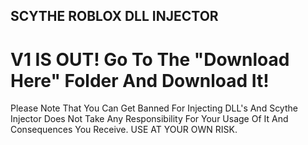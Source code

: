 ## SCYTHE ROBLOX DLL INJECTOR

# V1 IS OUT! Go To The "Download Here" Folder And Download It!

Please Note That You Can Get Banned For Injecting DLL's And Scythe Injector Does Not Take Any Responsibility For Your Usage Of It And Consequences You Receive.
USE AT YOUR OWN RISK.
